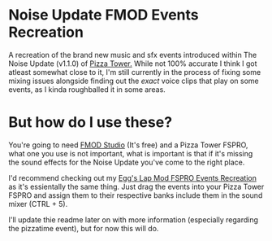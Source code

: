 # Noise Update FMOD Events Recreation
A recreation of the brand new music and sfx events introduced within The Noise Update (v1.1.0) of [Pizza Tower.](https://store.steampowered.com/app/2231450/Pizza_Tower/)
While not 100% accurate I think I got atleast somewhat close to it,  I'm still currently in the process of fixing some mixing issues alongside finding out the *exact* voice clips that play on some events, as I kinda roughballed it in some areas.

# But how do I use these?
You're going to need [FMOD Studio](https://www.fmod.com/) (It's free) and a Pizza Tower FSPRO, what one you use is not important, what is important is that if it's missing the sound effects for the Noise Update you've come to the right place.

I'd recommend checking out my [Egg's Lap Mod FSPRO Events Recreation](https://github.com/Laventory/ELM-Events-Recreation) as it's essientally the same thing.
Just drag the events into your Pizza Tower FSPRO and assign them to their respective banks include them in the sound mixer (CTRL + 5).

I'll update thie readme later on with more information (especially regarding the pizzatime event), but for now this will do.